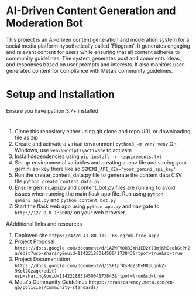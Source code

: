 # AI-Driven Content Generation and Moderation Bot
This project is an AI-driven content generation and moderation system for a social media platform hypothetically called 'Flipgram'. It generates engaging and relevant content for users while ensuring that all content adheres to community guidelines. The system generates post and comments ideas, and responses based on user prompts and interests. It also monitors user-generated content for compliance with Meta’s community guidelines.

# Setup and Installation
Ensure you have python 3.7+ installed
#
1. Clone this repository either using git clone and repo URL or downloading file as zip
2. Create and activate a virtual environment
    `python3 -m venv venv`
    On Windows, use `venv\Scripts\activate` to activate
3. Install dependencies using
    `pip install -r requirements.txt`
4. Set up environmental variables and creating a .env file and storing your gemini api key there like so 
    `GEMINI_API_KEY='your_gemini_api_key'`
5. Run the create_content_data.py file to generate the content data CSV file
    `python create_content_data.py`
6. Ensure gemini_api.py and content_bot.py files are running to avoid issues when running the main flask app file. Run using
    `python gemini_api.py` and 
    `python content_bot.py`
7. Start the flask web app using `python app.py` and navigate to `http://127.0.0.1:5000/` on your web browser.


#Additional links and resources
1. Deployed site `https://422d-41-80-112-165.ngrok-free.app/`
2. Project Proposal `https://docs.google.com/document/d/1AZWFVOH8JmMJED2tlJmjKMOeokGtPn2a/edit?usp=sharing&ouid=114221883145004173843&rtpof=true&sd=true`
3. Project Documentation `https://docs.google.com/document/d/1SP1pfKsHqZ3MvM83LqnkZ-9Kol2Ozaqx/edit?usp=sharing&ouid=114221883145004173843&rtpof=true&sd=true`
4. Meta's Community Guidelines `https://transparency.meta.com/en-gb/policies/community-standards/`

 

